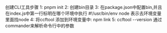 创建CLI工具步骤
1: pnpm init
2: 创建bin目录
3: 在package.json中配置bin,并且在index.js中第一行标明在哪个环境中执行
   #!/usr/bin/env node 表示去环境变量里面找node
4: 将ccftool 添加到环境变量中: npm link
5: ccftool --version 通过commander来解析命令行中的参数
